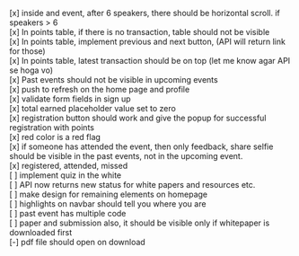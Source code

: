 [x] inside and event, after 6 speakers, there should be horizontal scroll. if speakers > 6<br/>
[x] In points table, if there is no transaction, table should not be visible<br/>
[x] In points table, implement previous and next button, (API will return link for those)<br/>
[x] In points table, latest transaction should be on top (let me know agar API se hoga vo)<br/>
[x] Past events should not be visible in upcoming events<br/>
[x] push to refresh on the home page and profile<br/>
[x] validate form fields in sign up<br/>
[x] total earned placeholder value set to zero<br/>
[x] registration button should work and give the popup for successful registration with points<br/>
[x] red color is a red flag <br/>
[x] if someone has attended the event, then only feedback, share selfie should be visible in the past events, not in the upcoming event. <br/>
[x] registered, attended, missed<br/>
[ ] implement quiz in the white <br/>
[ ] API now returns new status for white papers and resources etc.<br/>
[ ] make design for remaining elements on homepage<br/>
[ ] highlights on navbar should tell you where you are<br/>
[ ] past event has multiple code <br/>
[ ] paper and submission also, it should be visible only if whitepaper is downloaded first<br/>
[-] pdf file should open on download<br/>
